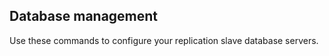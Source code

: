 

## Database management

Use these commands to configure your replication slave database servers.

